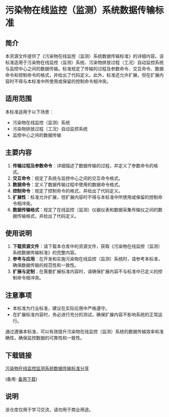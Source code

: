 # 污染物在线监控（监测）系统数据传输标准

## 简介
本资源文件提供了《污染物在线监控（监测）系统数据传输标准》的详细内容。该标准适用于污染物在线监控（监测）系统、污染物排放过程（工况）自动监控系统与监控中心之间的数据传输。标准规定了传输的过程及参数命令、交互命令、数据命令和控制命令的格式，并给出了代码定义。此外，标准还允许扩展，但在扩展内容时不得与本标准中所使用或保留的控制命令相冲突。

## 适用范围
本标准适用于以下场景：
- 污染物在线监控（监测）系统
- 污染物排放过程（工况）自动监控系统
- 监控中心之间的数据传输

## 主要内容
1. **传输过程及参数命令**：详细描述了数据传输的过程，并定义了参数命令的格式。
2. **交互命令**：规定了系统与监控中心之间的交互命令格式。
3. **数据命令**：定义了数据传输过程中使用的数据命令格式。
4. **控制命令**：规定了控制命令的格式，并给出了代码定义。
5. **扩展性**：标准允许扩展，但扩展内容时不得与本标准中所使用或保留的控制命令相冲突。
6. **数据传输格式**：规定了在线监控（监测）仪器仪表和数据采集传输仪之间的数据传输格式，并给出了代码定义。

## 使用说明
1. **下载资源文件**：请下载本仓库中的资源文件，获取《污染物在线监控（监测）系统数据传输标准》的完整内容。
2. **参考与应用**：在开发和实施污染物在线监控（监测）系统时，请参考本标准，确保数据传输的规范性和一致性。
3. **扩展与定制**：在需要扩展标准内容时，请确保扩展内容不与标准中已定义的控制命令相冲突。

## 注意事项
- 本标准为行业标准，建议在实际应用中严格遵守。
- 在扩展标准内容时，务必进行充分的测试，确保扩展内容不影响系统的正常运行。

通过遵循本标准，可以有效提升污染物在线监控（监测）系统的数据传输效率和准确性，确保监控数据的可靠性和一致性。

## 下载链接
[污染物在线监控监测系统数据传输标准分享](https://pan.quark.cn/s/4906dfcf3e79) 

(备用: [备用下载](https://pan.baidu.com/s/1WuoQA0QX96VyddF4UdFLeg?pwd=1234))

## 说明

该仓库仅用于学习交流，请勿用于商业用途。

